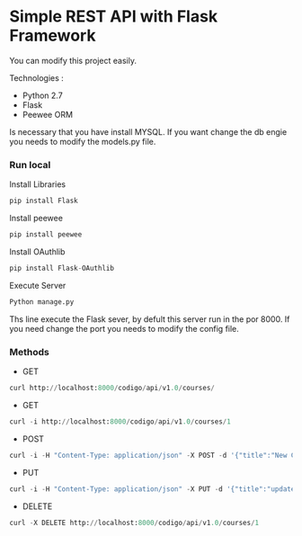 # Simple REST API with Flask Framework

You can modify this project easily.

Technologies :
    
  - Python 2.7
  - Flask
  - Peewee ORM

Is necessary that you have install MYSQL.
If you want change the db engie you needs to modify the models.py file.
  
### Run local

Install Libraries

```Python
pip install Flask
```

Install peewee

```Python
pip install peewee
```

Install OAuthlib

```Python
pip install Flask-OAuthlib
```

Execute Server

```Python
Python manage.py
```

Ths line execute the Flask sever, by defult this server run in the por 8000.
If you need change the port you needs to modify the config file.

### Methods

-	GET
```Python
curl http://localhost:8000/codigo/api/v1.0/courses/
```
-	GET
```Python
curl -i http://localhost:8000/codigo/api/v1.0/courses/1
```

-	POST
```Python
curl -i -H "Content-Type: application/json" -X POST -d '{"title":"New Course", "slug": "new_course", "description": "This is a simple request with POST method"}' http://localhost:8000/codigo/api/v1.0/courses/
```

-	PUT
```Python
curl -i -H "Content-Type: application/json" -X PUT -d '{"title":"update title", "slug": "update_title", "description": "update description"}' http://localhost:8000/codigo/api/v1.0/courses/1
```

-	DELETE
```Python
curl -X DELETE http://localhost:8000/codigo/api/v1.0/courses/1
```

